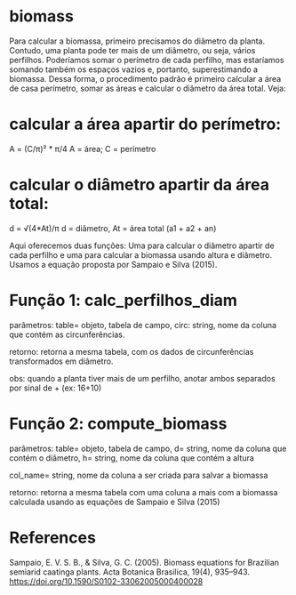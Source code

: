 # biomass


Para calcular a biomassa, primeiro precisamos do diâmetro da planta. Contudo, uma planta pode ter mais de um diâmetro, ou seja, vários perfilhos. 
Poderíamos somar o perímetro de cada perfilho, mas estaríamos somando também os espaços vazios e, portanto, superestimando a biomassa. Dessa forma, o 
procedimento padrão é primeiro calcular a área de casa perímetro, somar as áreas e calcular o diâmetro da área total. Veja:

# calcular a área apartir do perímetro:
A = (C/π)² * π/4 
A = área; C = perímetro

# calcular o diâmetro apartir da área total:
d = √(4*At)/π
d = diâmetro, At = área total (a1 + a2 + an)

Aqui oferecemos duas funções: Uma para calcular o diâmetro apartir de cada perfilho e uma para calcular a biomassa usando altura e diâmetro. 
Usamos a equação proposta por Sampaio e Silva (2015). 

# Função 1: calc_perfilhos_diam
parâmetros: table= objeto, tabela de campo, circ: string, nome da coluna que contém as circunferências.

retorno: retorna a mesma tabela, com os dados de circunferências transformados em diâmetro.

obs: quando a planta tiver mais de um perfilho, anotar ambos separados por sinal de + (ex: 16+10)


# Função 2: compute_biomass
parâmetros: table= objeto, tabela de campo, d= string, nome da coluna que contém o diâmetro, h= string, nome da coluna que contém a altura

col_name= string, nome da coluna a ser criada para salvar a biomassa 

retorno: retorna a mesma tabela com uma coluna a mais com a biomassa calculada usando as equações de Sampaio e Silva (2015)

# References


Sampaio, E. V. S. B., & Silva, G. C. (2005). Biomass equations for Brazilian semiarid caatinga plants. Acta Botanica Brasilica, 19(4), 935–943. https://doi.org/10.1590/S0102-33062005000400028


